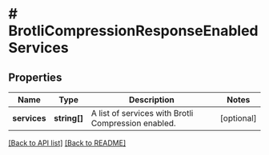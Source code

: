 # # BrotliCompressionResponseEnabledServices

## Properties

Name | Type | Description | Notes
------------ | ------------- | ------------- | -------------
**services** | **string[]** | A list of services with Brotli Compression enabled. | [optional] 


[[Back to API list]](../../README.md#endpoints) [[Back to README]](../../README.md)
